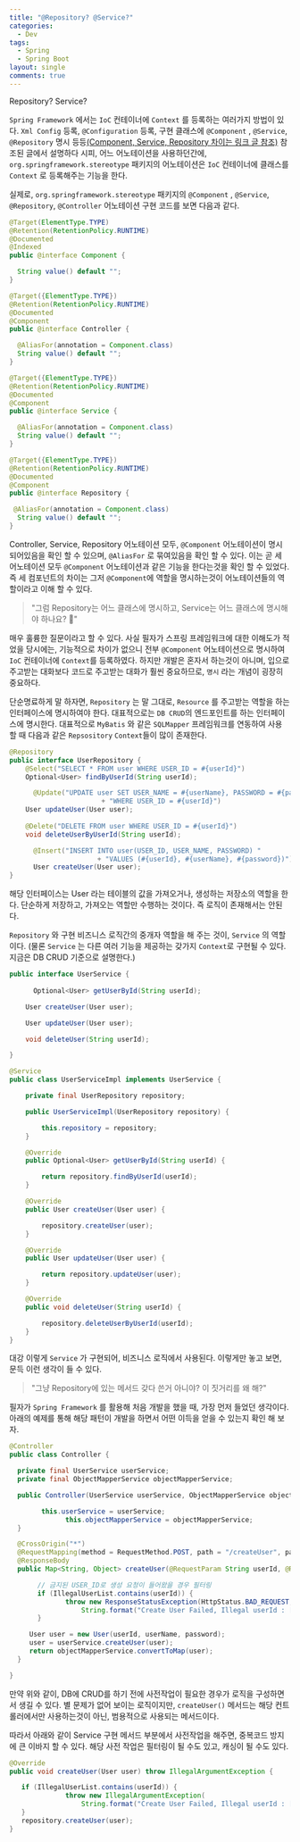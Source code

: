```yaml
---
title: "@Repository? @Service?"
categories:
  - Dev
tags:
  - Spring
  - Spring Boot
layout: single
comments: true
---
```


Repository? Service?


  `Spring Framework` 에서는 `IoC`  컨테이너에 `Context` 를 등록하는 여러가지 방법이 있다. `Xml Config` 등록, `@Configuration` 등록, 구현 클래스에 `@Component` , `@Service`, `@Repository` 명시 등등[(Component, Service, Repository 차이는 링크 글 참조)](/dev/injection/)  참조된 글에서 설명하다 시피, 어느 어노테이션을 사용하던간에, `org.springframework.stereotype` 패키지의 어노테이션은 `IoC` 컨테이너에 클래스를 `Context` 로 등록해주는 기능을 한다.

  실제로, `org.springframework.stereotype` 패키지의 `@Component` , `@Service`, `@Repository`, `@Controller`  어노테이션 구현 코드를 보면 다음과 같다.

  ```java
  @Target(ElementType.TYPE)
  @Retention(RetentionPolicy.RUNTIME)
  @Documented
  @Indexed
  public @interface Component {
  
  	String value() default "";
  }
  ```

  ```java
  @Target({ElementType.TYPE})
  @Retention(RetentionPolicy.RUNTIME)
  @Documented
  @Component
  public @interface Controller {
  
  	@AliasFor(annotation = Component.class)
  	String value() default "";
  }
  ```

  ```java
  @Target({ElementType.TYPE})
  @Retention(RetentionPolicy.RUNTIME)
  @Documented
  @Component
  public @interface Service {
  
  	@AliasFor(annotation = Component.class)
  	String value() default "";
  }
  ```

  ```java
  @Target({ElementType.TYPE})
  @Retention(RetentionPolicy.RUNTIME)
  @Documented
  @Component
  public @interface Repository {
  
   @AliasFor(annotation = Component.class)
  	String value() default "";
  }
  ```

  Controller, Service, Repository 어노테이션 모두, `@Component` 어노테이션이 명시 되어있음을 확인 할 수 있으며, `@AliasFor` 로 묶여있음을 확인 할 수 있다. 이는 곧 세 어노테이션 모두  `@Component` 어노테이션과 같은 기능을 한다는것을 확인 할 수 있었다. 즉 세 컴포넌트의 차이는 그저 `@Component`에 역할을 명시하는것이 어노테이션들의 역할이라고 이해 할 수 있다.

  >"그럼 Repository는 어느 클래스에 명시하고, Service는 어느 클래스에 명시해야 하나요? 🤔"

  매우 훌륭한 질문이라고 할 수 있다. 사실 필자가 스프링 프레임워크에 대한 이해도가 적었을 당시에는, 기능적으로 차이가 없으니 전부 `@Component` 어노테이션으로 명시하여 `IoC` 컨테이너에 `Context`를 등록하였다. 하지만 개발은 혼자서 하는것이 아니며, 입으로 주고받는 대화보다 코드로 주고받는 대화가 훨씬 중요하므로, `명시` 라는 개념이 굉장히 중요하다.

  단순명료하게 말 하자면, `Repository` 는 말 그대로, `Resource` 를 주고받는 역할을 하는 인터페이스에 명시하여야 한다. 대표적으로는 `DB CRUD`의 엔드포인트를 하는 인터페이스에 명시한다. 대표적으로 `MyBatis` 와 같은 `SQLMapper` 프레임워크를 연동하여 사용 할 때 다음과 같은 `Repsository` `Context`들이 많이 존재한다.

  ```java
  @Repository
  public interface UserRepository {
      @Select("SELECT * FROM user WHERE USER_ID = #{userId}")                       
      Optional<User> findByUserId(String userId);
  
  		@Update("UPDATE user SET USER_NAME = #{userName}, PASSWORD = #{password} "
  						 + "WHERE USER_ID = #{userId}")                       
      User updateUser(User user);
   
      @Delete("DELETE FROM user WHERE USER_ID = #{userId}")
      void deleteUserByUserId(String userId);
  
  		@Insert("INSERT INTO user(USER_ID, USER_NAME, PASSWORD) "
  						+ "VALUES (#{userId}, #{userName}, #{password})")
  		User createUser(User user);
  }
  ```

  해당 인터페이스는 User 라는 테이블의 값을 가져오거나, 생성하는 저장소의 역할을 한다. 단순하게 저장하고, 가져오는 역할만 수행하는 것이다. 즉 로직이 존재해서는 안된다.

  `Repository` 와 구현 비즈니스 로직간의 중개자 역할을 해 주는 것이, `Service` 의 역할이다. (물론 `Service` 는 다른 여러 기능을 제공하는 갖가지 `Context`로 구현될 수 있다. 지금은 DB CRUD 기준으로 설명한다.)

  ```java
  public interface UserService {
  	
  		Optional<User> getUserById(String userId);
  
      User createUser(User user);
  
      User updateUser(User user);
  
      void deleteUser(String userId);
  
  }
  ```

  ```java
  @Service
  public class UserServiceImpl implements UserService {
  
      private final UserRepository repository;
  
      public UserServiceImpl(UserRepository repository) {
  
          this.repository = repository;
      }
  
      @Override
      public Optional<User> getUserById(String userId) {
  
          return repository.findByUserId(userId);
      }
  
      @Override
      public User createUser(User user) {
  
          repository.createUser(user);
      }
  
      @Override
      public User updateUser(User user) {
  
          return repository.updateUser(user);
      }
  
      @Override
      public void deleteUser(String userId) {
  
          repository.deleteUserByUserId(userId);
      }
  }
  ```

  대강 이렇게 `Service` 가 구현되어, 비즈니스 로직에서 사용된다. 이렇게만 놓고 보면, 문득 이런 생각이 들 수 있다.

  >"그냥 Repository에 있는 메서드 갖다 쓴거 아니야? 이 짓거리를 왜 해?"

  필자가 `Spring Framework` 를 활용해 처음 개발을 했을 때, 가장 먼저 들었던 생각이다.  아래의 예제를 통해 해당 패턴이 개발을 하면서 어떤 이득을 얻을 수 있는지 확인 해 보자.

  ```java
  @Controller
  public class Controller {
  
  	private final UserService userService;
    private final ObjectMapperService objectMapperService;
  
  	public Controller(UserService userService, ObjectMapperService objectMapperService) {
  
          this.userService = userService;
  				this.objectMapperService = objectMapperService;
    }
  
  	@CrossOrigin("*")
    @RequestMapping(method = RequestMethod.POST, path = "/createUser", params = { "userId", "userName", "password" })
    @ResponseBody
    public Map<String, Object> createUser(@RequestParam String userId, @RequestParam String userName, @RequestParam String password) throws ResponseStatusException {
  
  		 // 금지된 USER_ID로 생성 요청이 들어왔을 경우 필터링
  		 if (IllegalUserList.contains(userId)) {
  				throw new ResponseStatusException(HttpStatus.BAD_REQUEST,
  					String.format("Create User Failed, Illegal userId : [%s]", userId));
  		 }
  
       User user = new User(userId, userName, password);
       user = userService.createUser(user);
       return objectMapperService.convertToMap(user);
    }
  
  }
  ```

  만약 위와 같이, DB에 CRUD를 하기 전에 사전작업이 필요한 경우가 로직을 구성하면서 생길 수 있다. 별 문제가 없어 보이는 로직이지만, `createUser()` 메서드는 해당 컨트롤러에서만 사용하는것이 아닌, 범용적으로 사용되는 메서드이다.

  따라서 아래와 같이 Service 구현 메서드 부분에서 사전작업을 해주면, 중복코드 방지에 큰 이바지 할 수 있다. 해당 사전 작업은 필터링이 될 수도 있고, 캐싱이 될 수도 있다.

  ```java
  @Override
  public void createUser(User user) throw IllegalArgumentException {
  
  	 if (IllegalUserList.contains(userId)) {
  				throw new IllegalArgumentException(
  					String.format("Create User Failed, Illegal userId : [%s]", userId));
  	 }
     repository.createUser(user);
  }
  
  ```